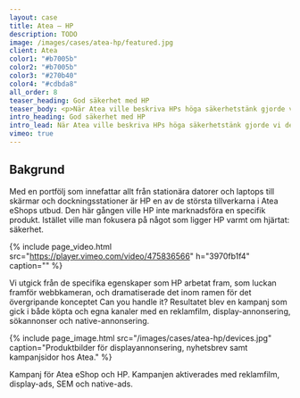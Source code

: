 ```yaml
---
layout: case
title: Atea – HP
description: TODO
image: /images/cases/atea-hp/featured.jpg
client: Atea
color1: "#b7005b"
color2: "#b7005b"
color3: "#270b40"
color4: "#cdbda8"
all_order: 8
teaser_heading: God säkerhet med HP
teaser_body: <p>När Atea ville beskriva HPs höga säkerhetstänk gjorde vi det med hjälp av bakelser.</p>
intro_heading: God säkerhet med HP
intro_lead: När Atea ville beskriva HPs höga säkerhetstänk gjorde vi det med hjälp av bakelser.
vimeo: true
---
```


## Bakgrund

Med en portfölj som innefattar allt från stationära datorer och laptops till skärmar och dockningsstationer är HP en av de största tillverkarna i Atea eShops utbud. Den här gången ville HP inte marknadsföra en specifik produkt. Istället ville man fokusera på något som ligger HP varmt om hjärtat: säkerhet.

{%
  include page_video.html
  src="https://player.vimeo.com/video/475836566"
  h="3970fb1f4"
  caption=""
%}

Vi utgick från de specifika egenskaper som HP arbetat fram, som luckan framför webbkameran, och dramatiserade det inom ramen för det övergripande konceptet Can you handle it? Resultatet blev en kampanj som gick i både köpta och egna kanaler med en reklamfilm, display-annonsering, sökannonser och native-annonsering. 

{%
  include page_image.html
  src="/images/cases/atea-hp/devices.jpg"
  caption="Produktbilder för displayannonsering, nyhetsbrev samt kampanjsidor hos Atea."
%}

Kampanj för Atea eShop och HP. Kampanjen aktiverades med reklamfilm, display-ads, SEM och native-ads.